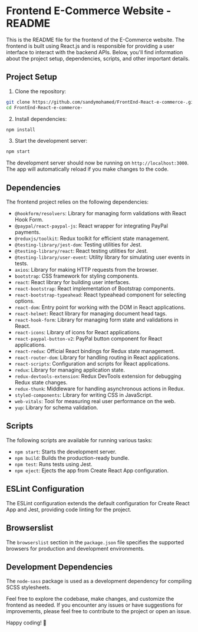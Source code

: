 # Frontend E-Commerce Website - README

This is the README file for the frontend of the E-Commerce website. The frontend is built using React.js and is responsible for providing a user interface to interact with the backend APIs. Below, you'll find information about the project setup, dependencies, scripts, and other important details.

## Project Setup

1. Clone the repository:

```bash
git clone https://github.com/sandymohamed/FrontEnd-React-e-commerce-.git
cd FrontEnd-React-e-commerce-
```

2. Install dependencies:

```bash
npm install
```

3. Start the development server:

```bash
npm start
```

The development server should now be running on `http://localhost:3000`. The app will automatically reload if you make changes to the code.

## Dependencies

The frontend project relies on the following dependencies:

- `@hookform/resolvers`: Library for managing form validations with React Hook Form.
- `@paypal/react-paypal-js`: React wrapper for integrating PayPal payments.
- `@reduxjs/toolkit`: Redux toolkit for efficient state management.
- `@testing-library/jest-dom`: Testing utilities for Jest.
- `@testing-library/react`: React testing utilities for Jest.
- `@testing-library/user-event`: Utility library for simulating user events in tests.
- `axios`: Library for making HTTP requests from the browser.
- `bootstrap`: CSS framework for styling components.
- `react`: React library for building user interfaces.
- `react-bootstrap`: React implementation of Bootstrap components.
- `react-bootstrap-typeahead`: React typeahead component for selecting options.
- `react-dom`: Entry point for working with the DOM in React applications.
- `react-helmet`: React library for managing document head tags.
- `react-hook-form`: Library for managing form state and validations in React.
- `react-icons`: Library of icons for React applications.
- `react-paypal-button-v2`: PayPal button component for React applications.
- `react-redux`: Official React bindings for Redux state management.
- `react-router-dom`: Library for handling routing in React applications.
- `react-scripts`: Configuration and scripts for React applications.
- `redux`: Library for managing application state.
- `redux-devtools-extension`: Redux DevTools extension for debugging Redux state changes.
- `redux-thunk`: Middleware for handling asynchronous actions in Redux.
- `styled-components`: Library for writing CSS in JavaScript.
- `web-vitals`: Tool for measuring real user performance on the web.
- `yup`: Library for schema validation.

## Scripts

The following scripts are available for running various tasks:

- `npm start`: Starts the development server.
- `npm build`: Builds the production-ready bundle.
- `npm test`: Runs tests using Jest.
- `npm eject`: Ejects the app from Create React App configuration.

## ESLint Configuration

The ESLint configuration extends the default configuration for Create React App and Jest, providing code linting for the project.

## Browserslist

The `browserslist` section in the `package.json` file specifies the supported browsers for production and development environments.

## Development Dependencies

The `node-sass` package is used as a development dependency for compiling SCSS stylesheets.

Feel free to explore the codebase, make changes, and customize the frontend as needed. If you encounter any issues or have suggestions for improvements, please feel free to contribute to the project or open an issue.

Happy coding! 🚀
